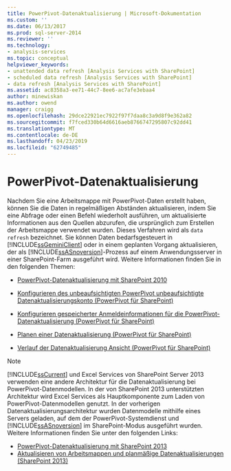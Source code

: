 ```yaml
---
title: PowerPivot-Datenaktualisierung | Microsoft-Dokumentation
ms.custom: ''
ms.date: 06/13/2017
ms.prod: sql-server-2014
ms.reviewer: ''
ms.technology:
- analysis-services
ms.topic: conceptual
helpviewer_keywords:
- unattended data refresh [Analysis Services with SharePoint]
- scheduled data refresh [Analysis Services with SharePoint]
- data refresh [Analysis Services with SharePoint]
ms.assetid: ac8358a3-ee71-44c7-8ee6-ac7afe3ebaa4
author: minewiskan
ms.author: owend
manager: craigg
ms.openlocfilehash: 29dce22921ec7922f97f7daa8c3a9d8f9e362a82
ms.sourcegitcommit: f7fced330b64d6616aeb8766747295807c92dd41
ms.translationtype: MT
ms.contentlocale: de-DE
ms.lasthandoff: 04/23/2019
ms.locfileid: "62749485"
---
```

# <a name="powerpivot-data-refresh"></a>PowerPivot-Datenaktualisierung
  Nachdem Sie eine Arbeitsmappe mit PowerPivot-Daten erstellt haben, können Sie die Daten in regelmäßigen Abständen aktualisieren, indem Sie eine Abfrage oder einen Befehl wiederholt ausführen, um aktualisierte Informationen aus den Quellen abzurufen, die ursprünglich zum Erstellen der Arbeitsmappe verwendet wurden. Dieses Verfahren wird als `data refresh` bezeichnet. Sie können Daten bedarfsgesteuert in [!INCLUDE[ssGeminiClient](../../includes/ssgeminiclient-md.md)] oder in einem geplanten Vorgang aktualisieren, der als [!INCLUDE[ssASnoversion](../../includes/ssasnoversion-md.md)]-Prozess auf einem Anwendungsserver in einer SharePoint-Farm ausgeführt wird. Weitere Informationen finden Sie in den folgenden Themen:  
  
-   [PowerPivot-Datenaktualisierung mit SharePoint 2010](../powerpivot-data-refresh-with-sharepoint-2010.md)  
  
-   [Konfigurieren des unbeaufsichtigten PowerPivot unbeaufsichtigte Datenaktualisierungskonto &#40;PowerPivot für SharePoint&#41;](../configure-unattended-data-refresh-account-powerpivot-sharepoint.md)  
  
-   [Konfigurieren gespeicherter Anmeldeinformationen für die PowerPivot-Datenaktualisierung &#40;PowerPivot für SharePoint&#41;](../configure-stored-credentials-data-refresh-powerpivot-sharepoint.md)  
  
-   [Planen einer Datenaktualisierung &#40;PowerPivot für SharePoint&#41;](../schedule-a-data-refresh-powerpivot-for-sharepoint.md)  
  
-   [Verlauf der Datenaktualisierung Ansicht &#40;PowerPivot für SharePoint&#41;](view-data-refresh-history-power-pivot-for-sharepoint.md)  
  
> [!NOTE]
>  [!INCLUDE[ssCurrent](../../includes/sscurrent-md.md)] und Excel Services von SharePoint Server 2013 verwenden eine andere Architektur für die Datenaktualisierung bei PowerPivot-Datenmodellen. In der von SharePoint 2013 unterstützten Architektur wird Excel Services als Hauptkomponente zum Laden von PowerPivot-Datenmodellen genutzt. In der vorherigen Datenaktualisierungsarchitektur wurden Datenmodelle mithilfe eines Servers geladen, auf dem der PowerPivot-Systemdienst und [!INCLUDE[ssASnoversion](../../includes/ssasnoversion-md.md)] im SharePoint-Modus ausgeführt wurden. Weitere Informationen finden Sie unter den folgenden Links:  
> 
>  -   [PowerPivot-Datenaktualisierung mit SharePoint 2013](power-pivot-data-refresh-with-sharepoint-2013.md)  
> -   [Aktualisieren von Arbeitsmappen und planmäßige Datenaktualisierungen &#40;SharePoint 2013&#41;](../instances/install-windows/upgrade-workbooks-and-scheduled-data-refresh-sharepoint-2013.md)  
  
  
